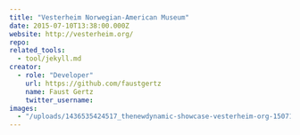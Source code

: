 ```yaml
---
title: "Vesterheim Norwegian-American Museum"
date: 2015-07-10T13:38:00.000Z
website: http://vesterheim.org/
repo:
related_tools:
  - tool/jekyll.md
creator:
  - role: "Developer"
    url: https://github.com/faustgertz
    name: Faust Gertz
    twitter_username:
images:
  - "/uploads/1436535424517_thenewdynamic-showcase-vesterheim-org-150710.jpg"
---
```

